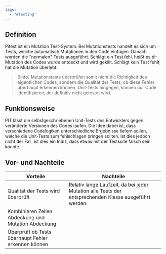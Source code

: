 ```yaml
---
tags:
  - "#Testing"
---
```

## Definition
Pitest ist ein Mutation Test-System. Bei Mutationstests handelt es sich um Tests, welche automatisch Mutationen in den Code einfügen. Danach werden die "normalen" Tests ausgeführt. Schlägt ein Test fehl, heißt es dir Mutation des Codes wurde entdeckt und wird gekillt. Schlägt kein Test fehlt, hat die Mutation überlebt.
>[!info]
>Mutationstests überprüfen somit nicht die Richtigkeit des eigentlichen Codes, sondern die Qualität der Tests, ob diese Fehler überhaupt erkennen können. Unit-Tests hingegen, können nur Code identifizieren, der definitiv nicht getestet wird.

## Funktionsweise
PIT lässt die selbstgeschriebenen Unit-Tests des Entwicklers gegen veränderte Versionen des Codes laufen. Die Idee dabei ist, dass verschiedene Codelogiken unterschiedliche Ergebnisse liefern sollen, welche die Unit-Tests zum fehlschlagen bringen sollten. Ist dies jedoch nicht der Fall, ist dies ein Indiz, dass etwas mit der Testsuite falsch sein könnte. 
## Vor- und Nachteile
| **Vorteile**                                        | **Nachteile**                                                                                         |
| --------------------------------------------------- | ----------------------------------------------------------------------------------------------------- |
| Qualität der Tests wird überprüft                   | Relativ lange Laufzeit, da bei jeder Mutation alle Tests der entsprechenden Klasse ausgeführt werden. |
| Kombinieren Zeilen Abdeckung und Mutation Abdeckung |                                                                                                       |
| Überprüft ob Tests überhaupt Fehler erkennen können |                                                                                                       |


